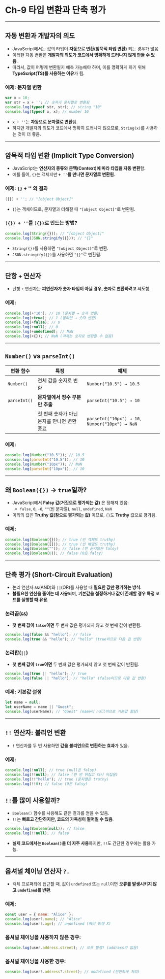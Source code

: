 # Ch-9 타입 변환과 단축 평가

---

## 자동 변환과 개발자의 의도
- JavaScript에서는 값의 타입이 **자동으로 변환(암묵적 타입 변환)** 되는 경우가 많음.
- 이러한 자동 변환은 **개발자의 의도가 코드에서 명확하게 드러나지 않게 만들 수 있음**.
- 따라서, 값이 어떻게 변환될지 예측 가능해야 하며, 이를 명확하게 하기 위해 **TypeScript(TS)를 사용하는 이유**가 됨.

### 예제: 문자열 변환
```javascript
var x = 10;
var str = x + ''; // 숫자가 문자열로 변환됨
console.log(typeof str, str); // string "10"
console.log(typeof x, x); // number 10
```
- `x + ''`는 **자동으로 문자열로 변환**됨.
- 하지만 개발자의 의도가 코드에서 명확히 드러나지 않으므로, `String(x)`를 사용하는 것이 더 좋음.

---

## 암묵적 타입 변환 (Implicit Type Conversion)
- JavaScript는 **연산자의 종류와 문맥(Context)에 따라 타입을 자동 변환**함.
- 예를 들어, `{}`는 객체지만 **`+ ''`를 만나면 문자열로 변환됨**.

### 예제: `{}` + '' 의 결과
```javascript
({}) + ''; // "[object Object]"
```
- `{}`는 객체이므로, 문자열과 더해질 때 `"[object Object]"`로 변환됨.

### `({}) + ''`를 `({})`로 만드는 방법?
```javascript
console.log(String({})); // "[object Object]"
console.log(JSON.stringify({})); // "{}"
```
- `String({})`를 사용하면 `"[object Object]"`로 변환.
- `JSON.stringify({})`를 사용하면 `"{}"`로 변환됨.

---

## 단항 `+` 연산자
- 단항 `+` 연산자는 **피연산자가 숫자 타입이 아닐 경우, 숫자로 변환하려고 시도**함.

### 예제:
```javascript
console.log(+"10"); // 10 (문자열 → 숫자 변환)
console.log(+true); // 1 (불리언 → 숫자 변환)
console.log(+false); // 0
console.log(+null); // 0
console.log(+undefined); // NaN
console.log(+{}); // NaN (객체는 숫자로 변환할 수 없음)
```

---

## `Number()` vs `parseInt()`
| 변환 함수 | 특징 | 예제 |
|---|---|---|
| `Number()` | 전체 값을 숫자로 변환 | `Number("10.5") → 10.5` |
| `parseInt()` | **문자열에서 정수 부분만 추출** | `parseInt("10.5") → 10` |
| | 첫 번째 숫자가 아닌 문자를 만나면 변환 종료 | `parseInt("10px") → 10`, `Number("10px") → NaN` |

### 예제:
```javascript
console.log(Number("10.5")); // 10.5
console.log(parseInt("10.5")); // 10
console.log(Number("10px")); // NaN
console.log(parseInt("10px")); // 10
```

---

## 왜 `Boolean({})` → `true`일까?
- JavaScript에서 **Falsy 값(거짓으로 평가되는 값)** 은 정해져 있음:
  - `false`, `0`, `-0`, `""`(빈 문자열), `null`, `undefined`, `NaN`
- 이외의 값은 **Truthy 값(참으로 평가되는 값)** 이므로, `{}`도 **Truthy** 값으로 평가됨.

### 예제:
```javascript
console.log(Boolean({})); // true (빈 객체도 truthy)
console.log(Boolean([])); // true (빈 배열도 truthy)
console.log(Boolean("")); // false (빈 문자열은 falsy)
console.log(Boolean(0)); // false (0은 falsy)
```

---

## 단축 평가 (Short-Circuit Evaluation)
- 논리 연산자 `&&`(AND)와 `||`(OR)를 사용할 때 **필요한 값만 평가하는 방식**.
- **불필요한 연산을 줄이는 데 사용**되며, **기본값을 설정하거나 값이 존재할 경우 특정 코드를 실행할 때 유용**.

### 논리곱(`&&`)
- **첫 번째 값이 `false`이면** 두 번째 값은 평가되지 않고 첫 번째 값이 반환됨.
```javascript
console.log(false && "hello"); // false
console.log(true && "hello"); // "hello" (true이므로 다음 값 반환)
```

### 논리합(`||`)
- **첫 번째 값이 `true`이면** 두 번째 값은 평가되지 않고 첫 번째 값이 반환됨.
```javascript
console.log(true || "hello"); // true
console.log(false || "hello"); // "hello" (false이므로 다음 값 반환)
```

### 예제: 기본값 설정
```javascript
let name = null;
let userName = name || "Guest";
console.log(userName); // "Guest" (name이 null이므로 기본값 할당)
```

---

## `!!` 연산자: 불리언 변환
- `!` 연산자를 두 번 사용하면 **값을 불리언으로 변환하는 효과**가 있음.

### 예제:
```javascript
console.log(!null); // true (null은 falsy)
console.log(!!null); // false (한 번 뒤집고 다시 뒤집음)
console.log(!!"hello"); // true (문자열은 truthy)
console.log(!!0); // false (0은 falsy)
```

## `!!`를 많이 사용할까?
- `Boolean()` 함수를 사용해도 같은 결과를 얻을 수 있음.
- `!!`는 **빠르고 간단하지만, 코드의 가독성이 떨어질 수 있음**.
```javascript
console.log(Boolean(null)); // false
console.log(!!null); // false
```
- **실제 코드에서는 `Boolean()`을 더 자주 사용**하지만, `!!`도 간단한 경우에는 활용 가능.

---

## 옵셔널 체이닝 연산자 `?.`
- 객체 프로퍼티에 접근할 때, 값이 `undefined` 또는 `null`이면 **오류를 발생시키지 않고 `undefined`를 반환**.

### 예제:
```javascript
const user = { name: "Alice" };
console.log(user?.name); // "Alice"
console.log(user?.age); // undefined (에러 발생 X)
```

### 옵셔널 체이닝을 사용하지 않은 경우:
```javascript
console.log(user.address.street); // 오류 발생! (address가 없음)
```

### 옵셔널 체이닝을 사용한 경우:
```javascript
console.log(user?.address?.street); // undefined (안전하게 처리)
```

